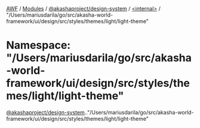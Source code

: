 [AWF](../README.md) / [Modules](../modules.md) / [@akashaproject/design-system](akashaproject_design_system.md) / [<internal\>](akashaproject_design_system._internal_.md) / "/Users/mariusdarila/go/src/akasha-world-framework/ui/design/src/styles/themes/light/light-theme"

# Namespace: "/Users/mariusdarila/go/src/akasha-world-framework/ui/design/src/styles/themes/light/light-theme"

[@akashaproject/design-system](akashaproject_design_system.md).[<internal>](akashaproject_design_system._internal_.md)."/Users/mariusdarila/go/src/akasha-world-framework/ui/design/src/styles/themes/light/light-theme"

